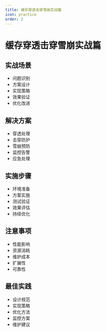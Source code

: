 ```yaml
---
title: 缓存穿透击穿雪崩实战篇
icon: practice
order: 2
---
```


# 缓存穿透击穿雪崩实战篇

## 实战场景
- 问题识别
- 方案设计
- 实现策略
- 效果验证
- 优化改进

## 解决方案
- 穿透处理
- 击穿防护
- 雪崩预防
- 监控告警
- 应急处理

## 实施步骤
- 环境准备
- 方案实施
- 测试验证
- 效果评估
- 持续优化

## 注意事项
- 性能影响
- 资源消耗
- 维护成本
- 扩展性
- 可靠性

## 最佳实践
- 设计规范
- 实现策略
- 优化方法
- 监控方案
- 维护建议
